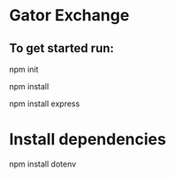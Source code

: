 # Gator Exchange

## To get started run:

npm init

npm install

npm install express

# Install dependencies 
npm install dotenv
